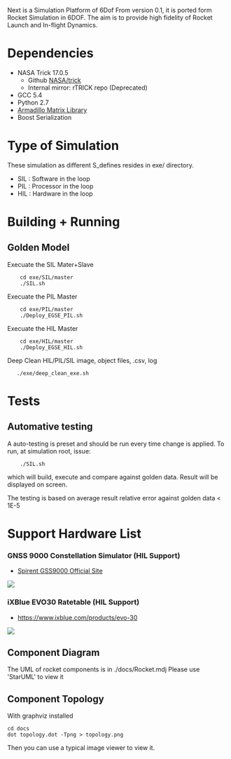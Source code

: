 Next is a Simulation Platform of 6Dof
From version 0.1, it is ported form Rocket Simulation in 6DOF.
The aim is to provide high fidelity of Rocket Launch and In-flight Dynamics.

# Dependencies
 - NASA Trick 17.0.5
   - Github [NASA/trick](https://github.com/nasa/trick)
   - Internal mirror: rTRICK repo (Deprecated)
 - GCC 5.4
 - Python 2.7
 - [Armadillo Matrix Library](http://arma.sourceforge.net/)
 - Boost Serialization

# Type of Simulation
These simulation as different S_defines resides in exe/ directory.
 - SIL : Software in the loop
 - PIL : Processor in the loop
 - HIL : Hardware in the loop

# Building + Running
## Golden Model
Execuate the SIL Mater+Slave
```
    cd exe/SIL/master
    ./SIL.sh
```

Execuate the PIL Master
```
    cd exe/PIL/master
    ./Deploy_EGSE_PIL.sh
```
Execuate the HIL Master
```
    cd exe/HIL/master
    ./Deploy_EGSE_HIL.sh
```

Deep Clean HIL/PIL/SIL image, object files, .csv, log
```
   ./exe/deep_clean_exe.sh
```
# Tests

## Automative testing
A auto-testing is preset and should be run every time change is applied.
To run, at simulation root, issue:
```
    ./SIL.sh
```
which will build, execute and compare against golden data.
Result will be displayed on screen.

The testing is based on average result relative error against golden data < 1E-5


# Support Hardware List
### GNSS 9000 Constellation Simulator (HIL Support)
- [Spirent GSS9000 Official Site](https://www.spirent.com/products/gss9000)

![ ](https://github.com/octoberskyTW/Next-simulation/blob/master/docs/docs_hardware/simgen/simgen_GSS9000.png)

### iXBlue EVO30 Ratetable (HIL Support)
- https://www.ixblue.com/products/evo-30

[![ ](https://github.com/octoberskyTW/Next-simulation/blob/master/docs/docs_hardware/iXblue/EVO30L-3Axis-motion-Simulator.png)](https://www.youtube.com/watch?v=-xfvyl8rP8U)
## Component Diagram
The UML of rocket components is in ./docs/Rocket.mdj
Please use 'StarUML' to view it

## Component Topology
With graphviz installed
```
cd docs
dot topology.dot -Tpng > topology.png
```
Then you can use a typical image viewer to view it.
